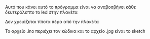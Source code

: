 Αυτό που κάνει αυτό το πρόγραμμα είναι να αναβοσβήνει κάθε δευτερόλεπτο το led στην πλακέτα

Δεν χρειάζεται τίποτα πέρα από την πλακέτα

Το αρχείο .ino περιέχει τον κώδικα και το αρχείο .jpg είναι το sketch

